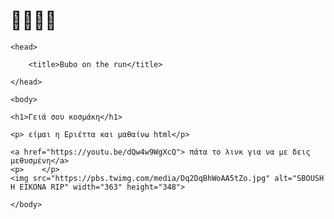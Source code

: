# 🦉🦉🦉🦉


<html>

    <head>

        <title>Bubo on the run</title>

    </head>

    <body>

    <h1>Γειά σου κοσμάκη</h1>

    <p> είμαι η Εριέττα και μαθαίνω html</p>

    <a href="https://youtu.be/dQw4w9WgXcQ"> πάτα το λινκ για να με δεις μεθυσμένη</a>
    <p>    </p>
    <img src="https://pbs.twimg.com/media/Dq2DqBhWoAA5tZo.jpg" alt="SBOUSH H EIKONA RIP" width="363" height="348">

    </body>

</html>
